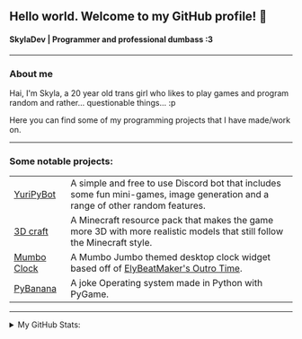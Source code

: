 ## Hello world. Welcome to my GitHub profile! 👋
#### **SkylaDev** | Programmer and professional dumbass :3

---

### About me

Hai, I'm Skyla, a 20 year old trans girl who likes to play games and program random and rather... questionable things... :p

Here you can find some of my programming projects that I have made/work on.

---

### Some notable projects:

|  |  |
| --- | --- |
| [YuriPyBot](https://yuri.skyla.dev/ "Yuri PyBot homepage") | A simple and free to use Discord bot that includes some fun mini-games, image generation and a range of other random features. |
| [3D craft](https://skyla.dev/projects/3dcraft "Project page for 3D Craft") | A Minecraft resource pack that makes the game more 3D with more realistic models that still follow the Minecraft style. |
| [Mumbo Clock](https://skyla.dev/projects/mumboclock "Project page for Mumbo Clock") | A Mumbo Jumbo themed desktop clock widget based off of [ElyBeatMaker's Outro Time](https://www.youtube.com/watch?v=L7PPa8ZL5D4 "Mumbo Jumbo - Outro Time (elybeatmaker Remix)"). |
| [PyBanana](https://skyla.dev/projects/pybanana "Project page for PyBanana") | A joke Operating system made in Python with PyGame. |

---

<details>
    <summary>My GitHub Stats:</summary>

[![SkylaDev's github stats](https://github-readme-stats.vercel.app/api?username=SkylaDev&show_icons=true&theme=radical)](https://github.com/anuraghazra/github-readme-stats)

</details>
